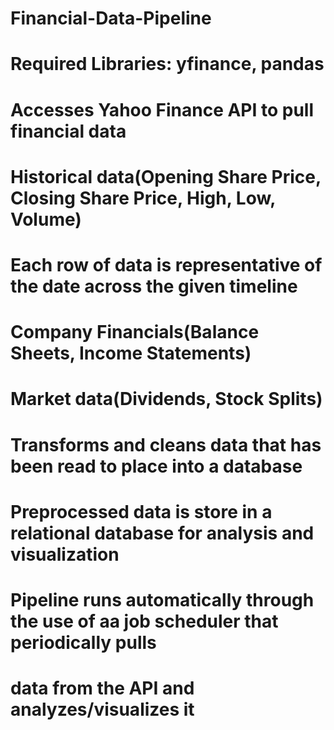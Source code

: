 # Financial-Data-Pipeline
# Required Libraries: yfinance, pandas

# Accesses Yahoo Finance API to pull financial data

# Historical data(Opening Share Price, Closing Share Price, High, Low, Volume)
# Each row of data is representative of the date across the given timeline

# Company Financials(Balance Sheets, Income Statements)

# Market data(Dividends, Stock Splits)

# Transforms and cleans data that has been read to place into a database

# Preprocessed data is store in a relational database for analysis and visualization

# Pipeline runs automatically through the use of aa job scheduler that periodically pulls
# data from the API and analyzes/visualizes it




